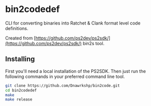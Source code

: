 # bin2codedef

CLI for converting binaries into Ratchet & Clank format level code definitions.

Created from [https://github.com/ps2dev/ps2sdk/](https://github.com/ps2dev/ps2sdk/) bin2s tool.

## Installing

First you'll need a local installation of the PS2SDK. Then just run the following commands in your preferred command line tool.

```sh
git clone https://github.com/Dnawrkshp/bin2code.git
cd bin2codedef
make
make release
```
